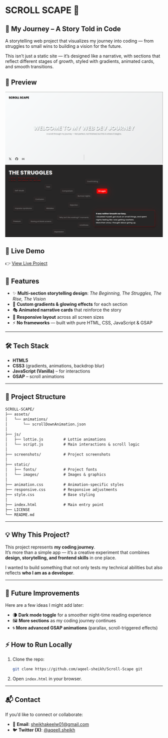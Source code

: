 # SCROLL SCAPE 🎢

## 🌌 My Journey – A Story Told in Code  

A storytelling web project that visualizes my journey into coding — from struggles to small wins to building a vision for the future.  

This isn’t just a static site — it’s designed like a narrative, with sections that reflect different stages of growth, styled with gradients, animated cards, and smooth transitions.  


## 📸 Preview  

![Preview 1](./screenshots/image.png)  
![Preview 2](./screenshots/image2.png)  

## 🚀 Live Demo  

👉 [View Live Project](https://scroll-scape.netlify.app/)  



## 🎨 Features  

- ✨ **Multi-section storytelling design**: *The Beginning, The Struggles, The Rise, The Vision*  
- 🌈 **Custom gradients & glowing effects** for each section  
- 🎭 **Animated narrative cards** that reinforce the story  
- 📱 **Responsive layout** across all screen sizes  
- ⚡ **No frameworks** — built with pure HTML, CSS, JavaScript & GSAP  

---

## 🛠 Tech Stack  

- **HTML5**  
- **CSS3** (gradients, animations, backdrop blur)  
- **JavaScript (Vanilla)** – for interactions  
- **GSAP** – scroll animations  

---

## 📂 Project Structure  


```
SCROLL-SCAPE/
├── assets/
│   └── animations/
│       └── scrollDownAnimation.json
│
├── js/
│   ├── lottie.js         # Lottie animations
│   └── script.js         # Main interactions & scroll logic
│
├── screenshots/          # Project screenshots
│
├── static/
│   ├── fonts/            # Project fonts
│   └── images/           # Images & graphics
│
├── animation.css         # Animation-specific styles
├── responsive.css        # Responsive adjustments
├── style.css             # Base styling
│
├── index.html            # Main entry point
├── LICENSE
└── README.md

```

---

## 💡 Why This Project?  

This project represents **my coding journey**.  
It’s more than a simple app — it’s a creative experiment that combines **design, storytelling, and frontend skills** in one place.  

I wanted to build something that not only tests my technical abilities but also reflects **who I am as a developer**.  

---
## 🔮 Future Improvements  

Here are a few ideas I might add later:  
- 🌘 **Dark mode toggle** for a smoother night-time reading experience   
- 🖼️ **More sections** as my coding journey continues  
- 🌀 **More advanced GSAP animations** (parallax, scroll-triggered effects)

## ⚡ How to Run Locally  

1. Clone the repo:  
   ```bash
   git clone https://github.com/aqeel-sheikh/Scroll-Scape git
   ```
2. Open `index.html` in your browser.

---

## 📬 Contact

If you’d like to connect or collaborate:

* 📧 **Email**: [sheikhakeelw01@gmail.com](mailto:sheikhakeelw01@gmail.com)
* 🐦 **Twitter (X)**: [@aqeell.sheikh](https://x.com/aqeell_sheikh)

